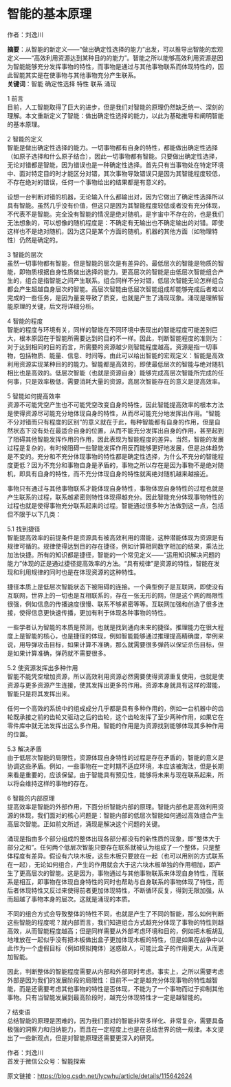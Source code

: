 # 智能的基本原理

作者：刘逸川  

**摘要**：从智能的新定义——“做出确定性选择的能力”出发，可以推导出智能的宏观定义——“高效利用资源达到某种目的的能力”。智能之所以能够高效利用资源是因为智能能够充分发挥事物的特性，而事物是通过与其他事物联系而体现特性的，因此智能其实是在使事物与其他事物充分产生联系。  
**关键词**：智能 确定性选择 特性 联系 涌现  

1 前言  
目前，人工智能取得了巨大的进步，但是我们对智能的原理仍然缺乏统一、深刻的理解。本文重新定义了智能：做出确定性选择的能力，以此为基础推导和阐明智能的基本原理。

2 智能的定义  
智能是做出确定性选择的能力。一切事物都有自身的特性，都能做出确定性选择（如原子选择和什么原子结合），因此一切事物都有智能。只要做出确定性选择，无论对错都是智能，因为错误也是一种确定性选择。首先只有当事物处在特定环境中、面对特定目的时才能区分对错，其次事物导致错误只是因为其智能程度较低，不存在绝对的错误，任何一个事物给出的结果都是有意义的。

设想一台判断对错的机器，无论输入什么都输出对，因为它做出了确定性选择所以具有智能。虽然几乎没有价值，但这只是因为其智能程度较低或者没有充分体现，不代表不是智能。完全没有智能的情况是绝对随机，是宇宙中不存在的，也是我们无法想象的，可以想像的随机程度是：不确定有无输出也不确定输出的对错。即使这样也不是绝对随机，因为这只是某个方面的随机，机器的其他方面（如物理特性）仍然是确定的。

3 智能的层次  
虽然一切事物都有智能，但是智能的层次是有差异的。最低层次的智能是物质的智能，即物质根据自身性质做出选择的能力。更高层次的智能是由低层次智能组合产生的，组合是指智能之间产生联系。组合同样不分对错，低层次智能无论怎样组合都会产生超越自身层次的智能。高层次智能由低层次智能组成却能够完成后者难以完成的一些任务，是因为量变导致了质变，也就是产生了涌现现象。涌现是理解智能原理的关键，后文将详细分析。

4 智能的程度  
智能的程度与环境有关，同样的智能在不同环境中表现出的智能程度可能差别巨大，根本原因在于智能所需要达到的目的不一样。因此，判断智能程度的准则为：对于达到相同的目的而言，所需要的资源越少则智能程度越高。资源是指一切事物，包括物质、能量、信息、时间等。由此可以给出智能的宏观定义：智能是高效利用资源实现某种目的的能力。智能都是高效的，即使最低层次的智能与绝对随机相比也是高效的。低层次智能（也就是资源自身）能够完成高层次智能所完成的任何事，只是效率极低，需要消耗大量的资源，高层次智能存在的意义是提高效率。

5 智能如何提高效率  
资源不可能凭空产生也不可能凭空改变自身的特性，因此智能提高效率的根本方法是使得资源尽可能充分地体现自身的特性，从而尽可能充分地发挥出作用。“智能不分对错而只有程度的区别”的意义就在于此，每种智能都有自身的作用，但是自然状态下没有处在最适合自身的位置，从而不能充分发挥出自身的作用，甚至起到了阻碍其他智能发挥作用的作用，因此表现为智能程度的差异。当然，智能的发展过程是复杂的，有时候阻碍一些智能发挥作用反而能够更好地发展，但是总体趋势是不变的。充分和不充分体现事物的特性都是确定性选择，为什么不充分的智能程度更低？因为不充分和事物自身是矛盾的，事物之所以存在是因为事物不是绝对随机，即具有自身的特性，而不充分体现自身的特性就离绝对随机越来越接近。

事物只有通过与其他事物联系才能体现自身特性，事物体现自身特性的过程也就是产生联系的过程，联系越紧密则特性体现得越充分。因此智能充分体现事物特性的过程也就是使得事物充分联系起来的过程。智能通过很多种方法做到这一点，包括但不限于以下几类：

5.1 找到捷径  
智能提高效率的前提条件是资源具有被高效利用的潜能，这种潜能体现为资源是有规律可循的。规律使得达到目的存在捷径，例如计算相同数字相加的结果，乘法比加法快捷。所有的知识都是捷径，智能的一个常见定义——“运用知识解决问题的能力”体现的正是通过捷径提高效率的方法。“具有规律”是资源的特性，智能在发现和利用规律的同时也是在体现资源的这种特性。

捷径本质上是低层次智能状态下被阻碍的连接。一个典型例子是互联网，即使没有互联网，世界上的一切也是互相联系的，存在一张无形的网，但是这个网的局限性很强，例如信息的传播速度很慢、联系不够紧密等等。互联网加强和创造了很多连接，使得信息更快速传播，更加有利于体现各种事物的特性。

一些学者认为智能的本质是预测，也就是找到通向未来的捷径。推理能力在很大程度上是智能的核心，也是捷径的体现，例如智能能够通过推理提高精确度，举例来说，用导弹攻击目标，如果计算不准确，那么就需要很多弹药以保证杀伤目标，但是如果计算准确，弹药就不需要很多。

5.2 使资源发挥出多种作用  
智能不能凭空增加资源，所以高效利用资源必然需要使得资源重复使用，也就是使资源与更多资源产生连接，使其发挥出更多的作用。资源本身就具有这样的潜能，智能只是将其发挥出来。

任何一个高效的系统中的组成成分几乎都是具有多种作用的，例如一台机器中的齿轮既承接之前的齿轮又驱动之后的齿轮，这个齿轮发挥了至少两种作用，如果它在零件库中就无法发挥出这么多作用。智能的作用是为资源找到能够体现其多种作用的位置。

5.3 解决矛盾  
由于低层次智能的局限性，资源体现自身特性的过程是存在矛盾的，智能的意义是协调这些矛盾。例如，一些事物在一定时期不适应环境，本应该被淘汰，但是长期来看是重要的，应该保留。由于智能具有预见性，能够将未来与现在联系起来，所以将会维持这样的事物的存在。

6 智能的内部原理  
提高效率是智能的外部作用，下面分析智能内部的原理。智能内部也是高效利用资源的体现，我们面对的核心问题是：智能内部的低层次智能如何通过高效组合产生高层次智能。正如前文所述，涌现是解决这个问题的关键。

涌现是指由多个部分组成的整体出现各部分都没有的新性质的现象，即“整体大于部分之和”。任何两个低层次智能只要存在联系就被认为组成了一个整体，只是整体程度有差异。假设有六块木板，这些木板只要放在一起（也可以用别的方式联系在一起），无论如何组合，产生的作用就会大于这六块木板单独的作用相加，即产生了更高层次的智能。这是因为，事物通过与其他事物联系来体现自身特性，而联系是相互，即事物在体现自身特性的同时也帮助与自身联系的事物体现了特性，而后者体现特性又反过来使得前者更加体现特性，不断循环反复，得到无限加强，从而超越了事物本身的层次。这就是涌现的本质。

不同的组合方式会导致整体的特性不同，也就是产生了不同的智能，那么如何判断这些智能的程度呢？就内部而言，我们知道组合方式越充分体现了事物的特性则越高效，从而智能程度越高；但是同样需要从外部考虑环境和目的，例如把木板胡乱地堆放在一起似乎没有把木板做出盒子更加体现木板的特性，但是如果在战争中以此作为一个虚假目标（例如模拟掩体）迷惑敌人，可能比盒子的作用更大，从而更加智能。

因此，判断整体的智能程度需要从内部和外部同时考虑。事实上，之所以需要考虑外部是因为我们的发展阶段的局限性：目前不一定是越充分体现事物的特性越智能，而是还需要考虑其他事物的特性是否体现，不能为了一个事物而过于抑制其他事物。只有当智能发展到最高阶段时，越充分体现特性才一定是越智能的。

7 结束语  
总结智能的原理是困难的，因为我们面对的智能非常多样化、非常复杂，需要具备极强的洞察力和归纳能力，而且在一定程度上也是在总结世界的统一规律。本文提出了一些新观点，但是对智能原理还需要更深入的研究。

作者：刘逸川  
首发于微信公众号：智能探索  
                        
原文链接：https://blog.csdn.net/lycwhu/article/details/115642624
